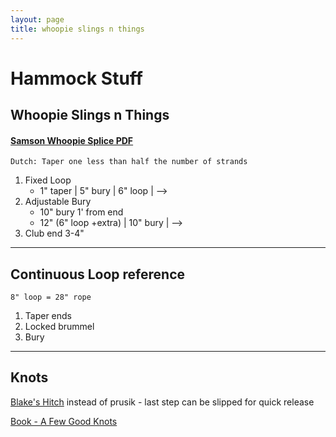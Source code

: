 ```yaml
---
layout: page
title: whoopie slings n things
---
```


# Hammock Stuff

## Whoopie Slings n Things
#### [Samson Whoopie Splice PDF](https://www.samsonrope.com/docs/default-source/splice-instructions/12strand_c2_whoopie_sling_amsteel_amsteel-blue_web.pdf)

`Dutch: Taper one less than half the number of strands`


1. Fixed Loop
    - 1" taper | 5" bury | 6" loop | -->
1. Adjustable Bury
    - 10" bury 1' from end
    - 12" (6" loop +extra) | 10" bury | -->
1. Club end 3-4"


---

## Continuous Loop reference

`8" loop = 28" rope`

1. Taper ends
1. Locked brummel
2. Bury
---

## Knots
[Blake's Hitch](https://www.animatedknots.com/blakes-hitch-knot) instead of prusik - last step can be slipped for quick release

[Book - A Few Good Knots](https://www.dropbox.com/s/c3wlnqzotnq23zi/A-Few-Good-Knots.pdf)